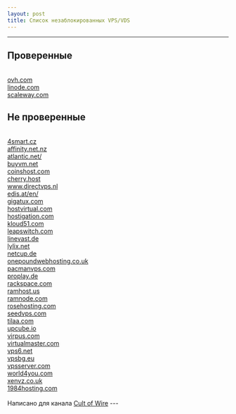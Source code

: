 ```yaml
---
layout: post
title: Список незаблокированных VPS/VDS
---
```



---
<h2>Проверенные</h2>
<br /><a href="https://www.ovh.com/world/">ovh.com</a>
<br /><a href="https://www.linode.com">linode.com</a>
<br /><a href="https://www.scaleway.com/pricing/">scaleway.com</a>
<h2>Не проверенные</h2>
<br /><a href="http://4smart.cz/">4smart.cz</a>
<br /><a href="https://www.affinity.net.nz/">affinity.net.nz</a>
<br /><a href="https://www.atlantic.net/">atlantic.net/</a>
<br /><a href="https://buyvm.net/">buyvm.net</a>
<br /><a href="https://coinshost.com/en/vps">coinshost.com</a>
<br /><a href="https://cherry.host/">cherry.host</a>
<br /><a href="https://www.directvps.nl/">www.directvps.nl</a>
<br /><a href="http://www.edis.at/en/">edis.at/en/</a>
<br /><a href="https://www.gigatux.com/virtual.php">gigatux.com</a>
<br /><a href="https://www.hostvirtual.com/">hostvirtual.com</a>
<br /><a href="https://hostigation.com/">hostigation.com</a>
<br /><a href="https://www.kloud51.com/">kloud51.com</a>
<br /><a href="https://leapswitch.com/">leapswitch.com</a>
<br /><a href="https://linevast.de/">linevast.de</a>
<br /><a href="http://lylix.net/">lylix.net</a>
<br /><a href="https://www.netcup.de/">netcup.de</a>
<br /><a href="https://www.onepoundwebhosting.co.uk/">onepoundwebhosting.co.uk</a>
<br /><a href="https://pacmanvps.com/">pacmanvps.com</a>
<br /><a href="https://www.proplay.de/">proplay.de</a>
<br /><a href="https://www.rackspace.com/cloud/servers">rackspace.com</a>
<br /><a href="http://www.ramhost.us/">ramhost.us</a>
<br /><a href="http://www.ramnode.com/">ramnode.com</a>
<br /><a href="https://www.rosehosting.com/">rosehosting.com</a>
<br /><a href="https://www.seedvps.com/">seedvps.com</a>
<br /><a href="https://www.tilaa.com/">tilaa.com</a>
<br /><a href="https://upcube.io/">upcube.io</a>
<br /><a href="http://virpus.com/">virpus.com</a>
<br /><a href="https://www.virtualmaster.com/">virtualmaster.com</a>
<br /><a href="https://vps6.net/">vps6.net</a>
<br /><a href="https://www.vpsbg.eu/">vpsbg.eu</a>
<br /><a href="https://www.vpsserver.com/">vpsserver.com</a>
<br /><a href="https://www.world4you.com/">world4you.com</a>
<br /><a href="http://www.xenvz.co.uk/">xenvz.co.uk</a>
<br /><a href="https://www.1984hosting.com/">1984hosting.com</a>
<br />
<br />Написано для канала <a href="https://t.me/cultofwire">Cult of Wire</a>
 ---
